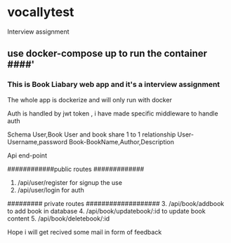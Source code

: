 # vocallytest
Interview assignment


## use docker-compose up to run the container  ####'
### This is Book Liabary web app and it's a interview assignment ###
The whole app is dockerize and will only run with docker  



Auth is handled by jwt token , i have made specific middleware to handle auth
       
       
       
       
       
Schema User,Book User and book share 1 to 1 relationship 
User-Username,password
Book-BookName,Author,Description



Api end-point 




############public routes #############
1. /api/user/register  for signup the use
2. /api/user/login   for auth 






######### private routes ###################
3. /api/book/addbook to add book in database
4. /api/book/updatebook/:id to update book content 
5. /api/book/deletebook/:id


Hope i will get recived some mail in form of feedback 
